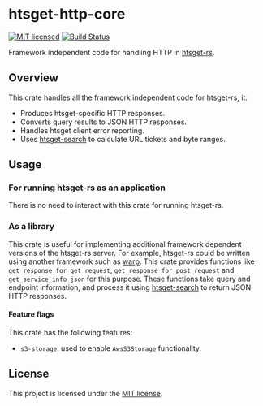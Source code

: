 # htsget-http-core

[![MIT licensed][mit-badge]][mit-url]
[![Build Status][actions-badge]][actions-url]

[mit-badge]: https://img.shields.io/badge/license-MIT-blue.svg
[mit-url]: https://github.com/umccr/htsget-rs/blob/main/LICENSE
[actions-badge]: https://github.com/umccr/htsget-rs/actions/workflows/action.yml/badge.svg
[actions-url]: https://github.com/umccr/htsget-rs/actions?query=workflow%3Atests+branch%3Amain

Framework independent code for handling HTTP in [htsget-rs].

[htsget-rs]: ../

## Overview

This crate handles all the framework independent code for htsget-rs, it:
* Produces htsget-specific HTTP responses.
* Converts query results to JSON HTTP responses.
* Handles htsget client error reporting.
* Uses [htsget-search] to calculate URL tickets and byte ranges.

## Usage

### For running htsget-rs as an application

There is no need to interact with this crate for running htsget-rs.

### As a library

This crate is useful for implementing additional framework dependent versions of the htsget-rs server.
For example, htsget-rs could be written using another framework such as [warp]. This crate provides functions 
like `get_response_for_get_request`, `get_response_for_post_request` and `get_service_info_json` for this purpose.
These functions take query and endpoint information, and process it using [htsget-search] to return JSON HTTP responses.

#### Feature flags

This crate has the following features:
* `s3-storage`: used to enable `AwsS3Storage` functionality.

[warp]: https://github.com/seanmonstar/warp
[htsget-search]: ../htsget-search

## License

This project is licensed under the [MIT license][license].

[license]: LICENSE